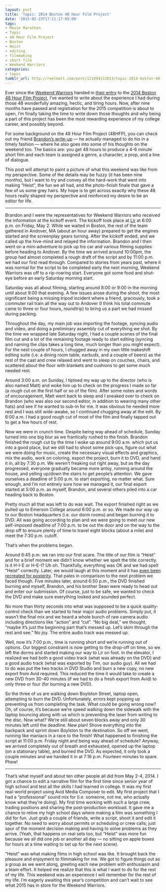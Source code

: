```yaml
---
layout: post
title: 'Topic: 2014 Boston 48 Hour Film Project'
date: '2015-02-23T17:11:17-05:00'
tags:
- Movie Marathon
- Topic
- 48 Hour Film Project
- Boston
- Heist
- editing
- filmmaking
- short film
- Weekend Warriors
categories:
- topic
tumblr_url: http://reelmatt.com/post/111894131013/topic-2014-boston-48-hour-film-project
---
```


Ever since the [Weekend Warriors][1] handed in [their entry][2] to the [2014 Boston 48 Hour Film Project][3], I’ve wanted to write about the experience I had during those 48 wonderfully amazing, hectic, and tiring hours. Now, after nine months have passed and registration for the 2015 competition is about to open, I’m finally taking the time to write down those thoughts and why being a part of this project has been the most rewarding experience of my college career, and possibly beyond.

For some background on the 48 Hour Film Project (48HFP), you can check out my friend [Brandon’s write-up][4] — he actually managed to do his in a timely fashion — where he also goes into some of his thoughts on the weekend too. The basics are: you get 48 hours to produce a 4-6 minute short film and each team is assigned a genre, a character, a prop, and a line of dialogue.

This post will attempt to paint a picture of what this weekend was like from my perspective. Some of the details may be fuzzy (it has been nine months), but I want to try and convey all the hard-work that went into making “Heist”, the fun we all had, and the photo-finish finale that gave a few of us some grey hairs. My hope is to get across exactly why these 48 hours really shaped my perspective and reinforced my desire to be an editor for life.

---

Brandon and I were the representatives for Weekend Warriors who received the information at the kickoff event. The kickoff took place at [Lir][5] at 6:00 p.m. on Friday, May 2. While we waited in Boston, the rest of the team gathered in Andover, MA (about an hour away) prepared to get the engines started and the screenplay gears turning. After the kickoff ended, and we called up the hive-mind and relayed the information. Brandon and I then went on a mini-adventure to pick up his car and various filming supplies before heading to Andover. By the time we arrived around 10:00pm, the group had almost completed a rough draft of the script and by 11:00 p.m. we had our first read through. Compared to stories from years past, where it was normal for the script to be completed early the next morning, Weekend Warriors was off to a rip-roaring start. Everyone got some food and shut-eye before an early Saturday morning start.

Saturday was all about filming, starting around 8:00 or 9:00 in the morning until about 9:00 that evening. A few issues arose during the shoot, the most significant being a missing tripod incident where a friend, graciously, took a commuter rail train all the way out to Andover (I think his total commute came to three or four hours, roundtrip) to bring us a part we had missed during packing.

Throughout the day, my main job was importing the footage, syncing audio and video, and doing a preliminary assembly cut of everything we shot. By the time we wrapped late Saturday night, I had a couple scenes of the final film cut and a lot of the remaining footage ready to start editing (syncing and naming the clips takes a long time, much longer than you might expect). For the next couple of hours, I chugged away in my own little makeshift editing suite (i.e. a dining room table, earbuds, and a couple of beers) as the rest of the cast and crew relaxed and went to sleep on couches, chairs, and scattered about the floor with blankets and cushions to get some much needed rest.

Around 3:00 a.m. on Sunday, I tiptoed my way up to the director (who is also named Matt) and woke him up to check on the progress I made so far (a rough cut on the first half or so of the film). After some notes and words of encouragement, Matt went back to sleep and I sneaked over to check on Brandon (who was also our second editor, in addition to wearing many other hats) and see if he wanted to sub-in for me. It was obvious he needed more rest and I was still wide-awake, so I continued chugging away at the edit. By 6:00 a.m. I had a good rough cut of most of the film and finally tapped out to get a few hours of rest.

Now we were in crunch time. Despite being way ahead of schedule, Sunday turned into one big blur as we frantically rushed to the finish. Brandon finished the rough cut by the time I woke up around 9:00 a.m. which put us into a good place, but we still had to shoot some pick-ups, figure out what we were doing for music, create the necessary visual effects and graphics, mix the audio, work on coloring, export the project, burn it to DVD, and hand it in, all by 7:30 p.m. We weren’t freaking out right away, but as the day progressed, everyone gradually became more antsy, running around the house, and yelling up/down the stairs to get people’s attention. We gave ourselves a deadline of 5:00 p.m. to start exporting, no matter what. Sure enough, and I’m not entirely sure how we managed it, our final export started at 5:00 p.m. as myself, Brandon, and several others piled into a car heading back to Boston.

Pretty much all that was left to do was wait. The export finished right as we pulled up to Emerson College around 6:00 p.m. or so. We made our way up to our Boston headquarters (i.e. our dorm rooms) and began burning it to DVD. All was going according to plan and we were going to meet our new self-imposed deadline of 7:00 p.m. to be out the door and on the way to the drop off to ensure plenty of time to travel eight blocks (about a mile) and meet the 7:30 p.m. cutoff.

That’s when the problems began.

Around 6:45 p.m. we ran into our first scare. The title of our film is “Heist” and for a brief moment we didn’t know whether we spelt the title correctly. Is it H-I-E or H-E-I? Uh oh. Thankfully, everything was OK and we had spelt “Heist” correctly. Later, we would laugh at this moment and it has [even been recreated for posterity][6]. That pales in comparison to the next problem we faced though. Five minutes later, around 6:50 p.m., the DVD finished burning and myself, Brandon, and his brother Sean were ready to head out and enter our submission. Of course, just to be safe, we wanted to check the DVD and make sure everything looked and sounded perfect.

No more than thirty seconds into what was supposed to be a quick quality-control check than we started to hear major audio problems. Simply put, it wasn’t the final mix and we heard a whole bunch of raw camera audio including directions like “action” and “cut”. “No big deal,” we thought, “maybe it’s just the beginning part that’s messed up. Let’s skim through the rest and see.” No joy. The entire audio track was messed up.

Well, now it’s 7:00 p.m., time is running short and we’re running out of options. Our biggest constraint is now getting to the drop-off on time, so we left the dorms and started making our way to Lir on foot. In the elevator, I realized we had both a good video track (what was already on the DVD) and a good audio track (what was exported by Tim, our audio guy). All we had to do was put the two tracks in DVD Studio and burn a new copy, no new export from Avid required. This reduced the time it would take to create a new DVD from 30-40 minutes (if we had to do a fresh export from Avid) to only three or four (for burning a new DVD).

So the three of us are walking down Boylston Street, laptop open, attempting to burn the DVD. Unfortunately, errors kept popping up preventing us from completing the task. What could be going wrong now? Oh, of course, it’s because we’re speed walking down the sidewalk with the laptop bouncing along with us which is preventing the laser from writing to the disc. Now what? We’re still about seven blocks away and only 30 minutes left until the deadline. New plan! Shove everything into the backpack and sprint down Boylston to the destination. So off we went, running like maniacs in a race to the finish! What happened to finishing the script at 11:00 p.m. Friday night and being way ahead of schedule? Anyway, we arrived completely out of breath and exhausted, opened up the laptop (on a stationary table), and burned the DVD. As expected, it only took a couple minutes and we handed it in at 7:16 p.m. Fourteen minutes to spare. Phew!

---

That’s what myself and about ten other people all did from May 2-4, 2014. I got a chance to edit a narrative film for the first time since senior year of high school and test all the skills I had learned in college. It was my first real-world project using Avid Media Composer to edit. My first project that I had a “professional” sound mix for (i.e. someone, not me, who actually know what they’re doing). My first time working with such a large crew, trading positions and sharing the post-production workload. It gave me a chance to relive my high school days where making a film was something I did for fun. Just grab a couple of friends, write a script, shoot it and edit it together. No need to worry about permits or scheduling or crew calls; just spur of the moment decision making and having to solve problems as they arrive. (Yeah, that happens on real sets too, but “Heist” was more fun because we all did one job or another all day — no sitting on apple boxes for hours at a time waiting to set up for the next scene).

“Heist” was what making films in high school was like. It brought back the pleasure and enjoyment to filmmaking for me. We got to figure things out as a group as we went along, greeting each new problem with enthusiasm and a team effort. It helped me realize that this *is* what I want to do for the rest of my life. This weekend was an experience I will remember for the rest of my life. I’m eagerly awaiting this year’s competition and can’t wait to see what 2015 has in store for the Weekend Warriors.

[1]: http://weekendwarriorsfilms.com
[2]: https://www.youtube.com/watch?v=k5ihqCe0VMk
[3]: http://www.48hourfilm.com/en/boston/
[4]: http://brandoncardwell.com/heist-a-48-hour-film-project/
[5]: http://www.lironboylston.com
[6]: https://vine.co/v/M67ugFKXpYB